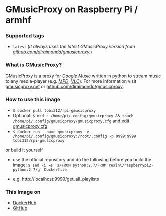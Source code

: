 # GMusicProxy on Raspberry Pi / armhf

### Supported tags
-	`latest` (*It always uses the latest GMusicProxy version from [github.com/diraimondo/gmusicproxy](https://github.com/diraimondo/gmusicproxy).*)

### What is GMusicProxy?
GMusicProxy is a proxy for [*Google Music*](https://play.google.com/music/listen) written in python to stream music to any media-player (e.g. [*MPD*](https://www.musicpd.org/), [*VLC*](http://www.videolan.org/vlc/)). For more information visit [gmusicproxy.net](http://gmusicproxy.net/) or [github.com/diraimondo/gmusicproxy](https://github.com/diraimondo/gmusicproxy).

### How to use this image
* ``` $ docker pull tobi312/rpi-gmusicproxy ```
* Optional: ``` $ mkdir /home/pi/.config/gmusicproxy && touch /home/pi/.config/gmusicproxy/gmusicproxy.cfg ``` and edit [gmusicproxy.cfg](https://github.com/TobiasH87Docker/rpi-gmusicproxy/blob/master/gmusicproxy.cfg)
* ``` $ docker run --name gmusicproxy -v /home/pi/.config/gmusicproxy:/root/.config -p 9999:9999 tobi312/rpi-gmusicproxy ``` 

or build it yourself
* use the official repository and do the following before you build the image: ``` $ sed -i -e 's/FROM python:2.7/FROM resin\/raspberrypi2-python:2.7/g' Dockerfile ```

* e.g. http://localhost:9999/get_all_playlists 

### This Image on
* [DockerHub](https://hub.docker.com/r/tobi312/rpi-gmusicproxy/)
* [GitHub](https://github.com/TobiasH87Docker/rpi-gmusicproxy)
